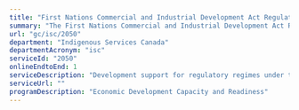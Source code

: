 ```yaml
---
title: "First Nations Commercial and Industrial Development Act Regulatory Development"
summary: "The First Nations Commercial and Industrial Development Act Regulatory Development service from Indigenous Services Canada is available end-to-end online, according to the GC Service Inventory."
url: "gc/isc/2050"
department: "Indigenous Services Canada"
departmentAcronym: "isc"
serviceId: "2050"
onlineEndtoEnd: 1
serviceDescription: "Development support for regulatory regimes under the First Nations Commercial and Industrial Development Act"
serviceUrl: ""
programDescription: "Economic Development Capacity and Readiness"
---
```

